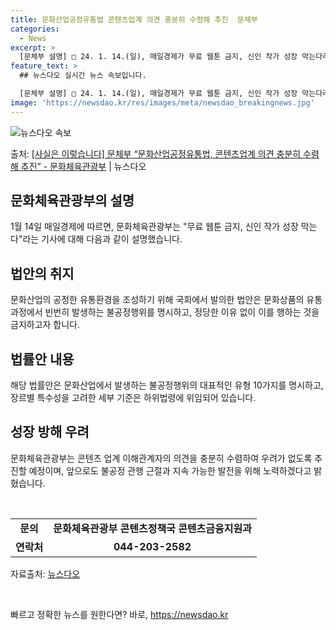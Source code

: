 ```yaml
---
title: 문화산업공정유통법 콘텐츠업계 의견 충분히 수렴해 추진  문체부
categories:
  - News
excerpt: >
  [문체부 설명] □ 24. 1. 14.(일), 매일경제가 무료 웹툰 금지, 신인 작가 성장 막는다라는 제목으…
feature_text: >
  ## 뉴스다오 실시간 뉴스 속보입니다.

  [문체부 설명] □ 24. 1. 14.(일), 매일경제가 무료 웹툰 금지, 신인 작가 성장 막는다라는 제목으…
image: 'https://newsdao.kr/res/images/meta/newsdao_breakingnews.jpg'
---
```


![뉴스다오 속보](https://newsdao.kr/res/images/meta/newsdao_breakingnews.jpg)

<p>출처: <a href="https://newsdao.kr/3012" rel="dofollow">[사실은 이렇습니다] 문체부 “문화산업공정유통법, 콘텐츠업계 의견 충분히 수렴해 추진” - 문화체육관광부</a> | 뉴스다오</p>

<h2 data-ke-size="size26">문화체육관광부의 설명</h2>
<p data-ke-size="size16">1월 14일 매일경제에 따르면, 문화체육관광부는 "무료 웹툰 금지, 신인 작가 성장 막는다"라는 기사에 대해 다음과 같이 설명했습니다.</p>

<h2 data-ke-size="size21">법안의 취지</h2>
<p data-ke-size="size16">문화산업의 공정한 유통환경을 조성하기 위해 국회에서 발의한 법안은 문화상품의 유통과정에서 빈번히 발생하는 불공정행위를 명시하고, 정당한 이유 없이 이를 행하는 것을 금지하고자 합니다.</p>

<h2 data-ke-size="size21">법률안 내용</h2>
<p data-ke-size="size16">해당 법률안은 문화산업에서 발생하는 불공정행위의 대표적인 유형 10가지를 명시하고, 장르별 특수성을 고려한 세부 기준은 하위법령에 위임되어 있습니다.</p>

<h2 data-ke-size="size21">성장 방해 우려</h2>
<p data-ke-size="size16">문화체육관광부는 콘텐츠 업계 이해관계자의 의견을 충분히 수렴하여 우려가 없도록 추진할 예정이며, 앞으로도 불공정 관행 근절과 지속 가능한 발전을 위해 노력하겠다고 밝혔습니다.</p>
<p data-ke-size="size16">&nbsp;</p>
<table>
	<tbody>
		<tr>
			<td style="text-align: center; height: 17px;"><b>문의</b></td>
			<td style="text-align: center; height: 17px;"><b>문화체육관광부 콘텐츠정책국 콘텐츠금융지원과</b></td>
		</tr>
		<tr>
			<td style="text-align: center; height: 17px;"><b>연락처</b></td>
			<td style="text-align: center; height: 17px;"><b>044-203-2582</b></td>
		</tr>
	</tbody>
</table>
<p data-ke-size="size16">자료출처: <a href="https://newsdao.kr/3012">뉴스다오</a></p>
<p data-ke-size="size16">&nbsp;</p>
 

빠르고 정확한 뉴스를 원한다면? 바로, <a href="https://newsdao.kr" rel="dofollow">https://newsdao.kr</a>


    
